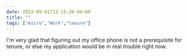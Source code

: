 ---date: 2022-09-01T13:15:26-04:00title: ""tags: ["micro","Work","tenure"]---I'm very glad that figuring out my office phone is not a prerequisite for tenure, or else my application would be in real trouble right now.